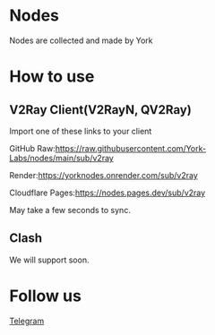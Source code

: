 # Nodes
Nodes are collected and made by York
# How to use
## V2Ray Client(V2RayN, QV2Ray)
Import one of these links to your client

GitHub Raw:https://raw.githubusercontent.com/York-Labs/nodes/main/sub/v2ray

Render:https://yorknodes.onrender.com/sub/v2ray

Cloudflare Pages:https://nodes.pages.dev/sub/v2ray

May take a few seconds to sync.
## Clash
We will support soon.
# Follow us
[Telegram](https://t.me/yorknodes)
